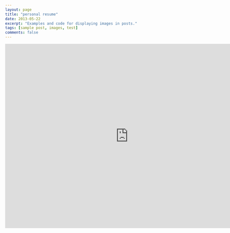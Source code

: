 ```yaml
---
layout: page
title: "personal resume"
date: 2013-05-22
excerpt: "Examples and code for displaying images in posts."
tags: [sample post, images, test]
comments: false
---
```

<embed width="800" height="600" src="https://aiologybay.github.io/assets/pdf/cv.pdf">
